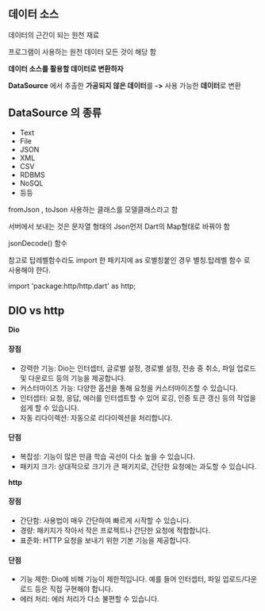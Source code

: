 ## **데이터 소스**

데이터의 근간이 되는 원천 재료

프로그램이 사용하는 원천 데이터 모든 것이 해당 함

**데이터 소스를 활용할 데이터로 변환하자**

**DataSource** 에서 추출한 **가공되지 않은 데이터**를 **->** 사용 가능한 **데이터**로 변환

## **DataSource 의 종류**

- Text
- File
- JSON
- XML
- CSV
- RDBMS
- NoSQL
- 등등

fromJson , toJson 사용하는 클래스를 모델클래스라고 함 

서버에서 보내는 것은 문자열 형태의 Json먼저 Dart의 Map형태로 바꿔야 함 

jsonDecode() 함수

참고로 탑레벨함수라도  import 한 패키지에 as 로별칭붙인 경우 별칭.탑레벨 함수 로 사용해야 한다.

import 'package:http/http.dart' as http;

## **DIO vs http** 

**Dio** 

#### 장점

- 강력한 기능: Dio는 인터셉터, 글로벌 설정, 경로별 설정, 전송 중 취소, 파일 업로드 및 다운로드 등의 기능을 제공합니다.
- 커스터마이즈 가능: 다양한 옵션을 통해 요청을 커스터마이즈할 수 있습니다.
- 인터셉터: 요청, 응답, 에러를 인터셉트할 수 있어 로깅, 인증 토큰 갱신 등의 작업을 쉽게 할 수 있습니다.
- 자동 리다이렉션: 자동으로 리다이렉션을 처리합니다.

#### 단점
- 복잡성: 기능이 많은 만큼 학습 곡선이 다소 높을 수 있습니다.
- 패키지 크기: 상대적으로 크기가 큰 패키지로, 간단한 요청에는 과도할 수 있습니다.

**http**

#### 장점
- 간단함: 사용법이 매우 간단하여 빠르게 시작할 수 있습니다.
- 경량: 패키지가 작아서 작은 프로젝트나 간단한 요청에 적합합니다.
- 표준화: HTTP 요청을 보내기 위한 기본 기능을 제공합니다.

#### 단점
- 기능 제한: Dio에 비해 기능이 제한적입니다. 예를 들어 인터셉터, 파일 업로드/다운로드 등은 직접 구현해야 합니다.
- 에러 처리: 에러 처리가 다소 불편할 수 있습니다.
